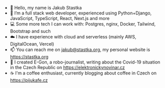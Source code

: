 - 👋 Hello, my name is Jakub Stastka
- 👀 I’m a full stack web developer, experienced using Python+Django, JavaScript, TypeScript, React, Next.js and more
- 💻 Some more tech I can work with: Postgres, nginx, Docker, Tailwind, Bootstrap and such
- ☁️ I have experience with cloud and serverless (mainly AWS, DigitalOcean, Vercel)
- 📫 You can reach me on jakub@stastka.org, my personal website is https://stastka.org
- 🤖 I created E-Gon, a robo-journalist, writing about the Covid-19 situation in the Czech Republic on https://elektronickynovinar.cz
- ☕ I'm a coffee enthusiast, currently blogging about coffee in Czech on https://pijukafe.cz
